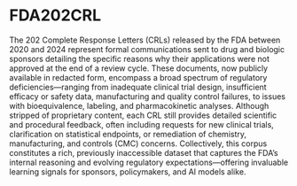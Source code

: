 # FDA202CRL

The 202 Complete Response Letters (CRLs) released by the FDA between 2020 and 2024 represent formal communications sent to drug and biologic sponsors detailing the specific reasons why their applications were not approved at the end of a review cycle. These documents, now publicly available in redacted form, encompass a broad spectrum of regulatory deficiencies—ranging from inadequate clinical trial design, insufficient efficacy or safety data, manufacturing and quality control failures, to issues with bioequivalence, labeling, and pharmacokinetic analyses. Although stripped of proprietary content, each CRL still provides detailed scientific and procedural feedback, often including requests for new clinical trials, clarification on statistical endpoints, or remediation of chemistry, manufacturing, and controls (CMC) concerns. Collectively, this corpus constitutes a rich, previously inaccessible dataset that captures the FDA’s internal reasoning and evolving regulatory expectations—offering invaluable learning signals for sponsors, policymakers, and AI models alike.
